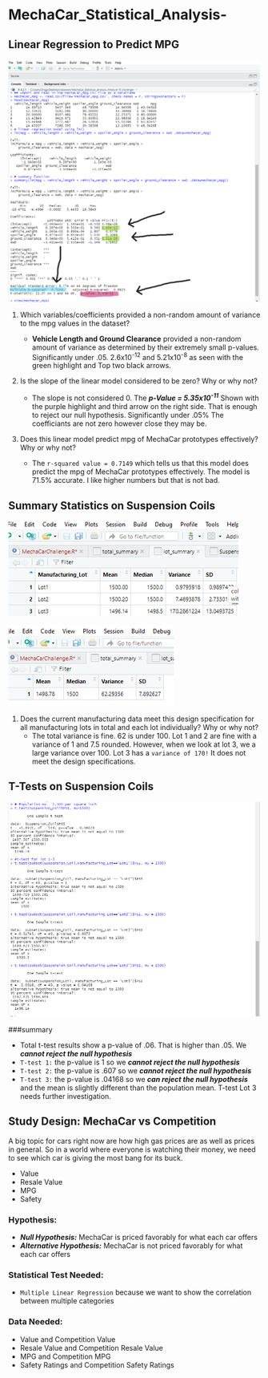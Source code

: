 # MechaCar_Statistical_Analysis-

## Linear Regression to Predict MPG
![LinearRegress](https://github.com/Aceofhearts1/MechaCar_Statistical_Analysis-/blob/main/Images/Linear_Regression.png)

1. Which variables/coefficients provided a non-random amount of variance to the mpg values in the dataset?
   - **Vehicle Length and Ground Clearance** provided a non-random amount of variance as determined by their extremely small p-values. Significantly under .05. 2.6x10<sup>-12</sup> and 5.21x10<sup>-8</sup> as seen with the green highlight and Top two black arrows.

2. Is the slope of the linear model considered to be zero? Why or why not?
   - The slope is not considered 0. The  ***p-Value = 5.35x10<sup>-11</sup>*** Shown with the purple highlight and third arrow on the right side. That is enough to reject our null hypothesis. Significantly under .05% The coefficiants are not zero however close they may be.

3. Does this linear model predict mpg of MechaCar prototypes effectively? Why or why not?
   - The ```r-squared value = 0.7149``` which tells us that this model does predict the mpg of MechaCar prototypes effectively. The model is 71.5% accurate. I like higher numbers but that is not bad.

## Summary Statistics on Suspension Coils

![sum1](https://github.com/Aceofhearts1/MechaCar_Statistical_Analysis-/blob/main/Images/Summary_Statistics1.png)

![sum2](https://github.com/Aceofhearts1/MechaCar_Statistical_Analysis-/blob/main/Images/Summary_Statistics2.png)

1. Does the current manufacturing data meet this design specification for all manufacturing lots in total and each lot individually? Why or why not?
   - The total variance is fine. 62 is under 100. Lot 1 and 2 are fine with a variance of 1 and 7.5 rounded. However, when we look at lot 3, we a large variance over 100. Lot 3 has a ```variance of 170!``` It does not meet the design specifications.

## T-Tests on Suspension Coils

![t-test](https://github.com/Aceofhearts1/MechaCar_Statistical_Analysis-/blob/main/Images/T-Test.png)

###summary

- Total t-test results show a p-value of .06. That is higher than .05. We ***cannot reject the null hypothesis***
- ```T-test 1:``` the p-value is 1 so we ***cannot reject the null hypothesis***
- ```T-test 2:``` the p-value is .607 so we ***cannot reject the null hypothesis***
- ```T-test 3:``` the p-value is .04168 so we ***can reject the null hypothesis*** and the mean is slightly different than the population mean. T-test Lot 3 needs further investigation.

## Study Design: MechaCar vs Competition

A big topic for cars right now are how high gas prices are as well as prices in general. So in a world where everyone is watching their money, we need to see which car is giving the most bang for its buck.

- Value
- Resale Value
- MPG
- Safety

### Hypothesis:
- ***Null Hypothesis:*** MechaCar is priced favorably for what each car offers
- ***Alternative Hypothesis:*** MechaCar is not priced favorably for what each car offers

### Statistical Test Needed:
- ```Multiple Linear Regression``` because we want to show the correlation between multiple categories

### Data Needed:

- Value and Competition Value
- Resale Value and Competition Resale Value
- MPG and Competition MPG
- Safety Ratings and Competition Safety Ratings
